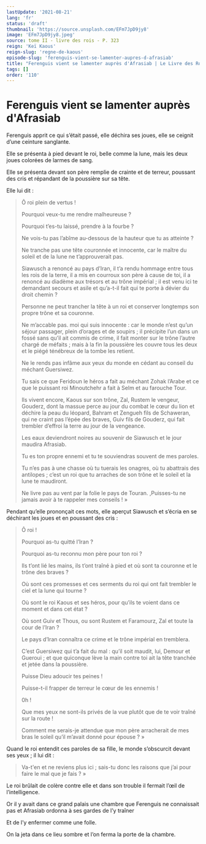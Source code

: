 ```yaml
---
lastUpdate: '2021-08-21'
lang: 'fr'
status: 'draft'
thumbnail: 'https://source.unsplash.com/EFm7JpD9jy8'
image: 'EFm7JpD9jy8.jpeg'
source: tome II - livre des rois - P. 323
reign: 'Keï Kaous'
reign-slug: 'regne-de-kaous'
episode-slug: 'ferenguis-vient-se-lamenter-aupres-d-afrasiab'
title: "Ferenguis vient se lamenter auprès d'Afrasiab | Le Livre des Rois | Shâhnâmeh"
tags: []
order: '110'
---
```


<!-- LTeX: language=fr -->

# Ferenguis vient se lamenter auprès d'Afrasiab

Ferenguis apprit ce qui s’était passé, elle déchira ses joues, elle se ceignit d’une ceinture sanglante.

Elle se présenta à pied devant le roi, belle comme la lune, mais les deux joues colorées de larmes de sang.

Elle se présenta devant son père remplie de crainte et de terreur, poussant des cris et répandant de la poussière sur sa tête.

Elle lui dit :

> Ô roi plein de vertus !
>
> Pourquoi veux-tu me rendre malheureuse ?
>
> Pourquoi t’es-tu laissé, prendre à la fourbe ?
>
> Ne vois-tu pas l’abîme au-dessous de la hauteur que tu as atteinte ?
>
> Ne tranche pas une tête couronnée et innocente, car le maître du soleil et de la lune ne t’approuverait pas.
>
> Siawusch a renoncé au pays d’Iran, il t’a rendu hommage entre tous les rois de la terre, il a mis en courroux son père à cause de toi, il a renoncé au diadème aux trésors et au trône impérial ; il est venu ici te demandant secours et asile et qu’a-t-il fait qui te porte à dévier du droit chemin ?
>
> Personne ne peut trancher la tête à un roi et conserver longtemps son propre trône et sa couronne.
>
> Ne m’accable pas. moi qui suis innocente : car le monde n’est qu’un séjour passager, plein d’orages et de soupirs ; il précipite l’un dans un fossé sans qu’il ait commis de crime, il fait monter sur le trône l’autre chargé de méfaits ; mais à la fin la poussière les couvre tous les deux et le piégé ténébreux de la tombe les retient.
>
> Ne le rends pas infâme aux yeux du monde en cédant au conseil du méchant Guersiwez.
>
> Tu sais ce que Feridoun le héros a fait au méchant Zohak l’Arabe et ce que le puissant roi Minoutchehr a fait à Selm et au farouche Tour.
>
> Ils vivent encore, Kaous sur son trône, Zal, Rustem le vengeur, Gouderz, dont la massue perce au jour du combat le cœur du lion et déchire la peau du léopard, Bahram et Zengueh fils de Schaweran, qui ne craint pas l’épée des braves, Guiv fils de Gouderz, qui fait trembler d’effroi la terre au jour de la vengeance.
>
> Les eaux deviendront noires au souvenir de Siawusch et le jour maudira Afrasiab.
>
> Tu es ton propre ennemi et tu te souviendras souvent de mes paroles.
>
> Tu n’es pas à une chasse où tu tuerais les onagres, où tu abattrais des antilopes ; c’est un roi que tu arraches de son trône et le soleil et la lune te maudiront.
>
> Ne livre pas au vent par la folie le pays de Touran.
,Puisses-tu ne jamais avoir à te rappeler mes conseils ! »

Pendant qu’elle prononçait ces mots, elle aperçut Siawusch et s’écria en se déchirant les joues et en poussant des cris :

> Ô roi !
>
> Pourquoi as-tu quitté l’Iran ?
>
> Pourquoi as-tu reconnu mon père pour ton roi ?
>
> Ils t’ont lié les mains, ils t’ont traîné à pied et où sont ta couronne et le trône des braves ?
>
> Où sont ces promesses et ces serments du roi qui ont fait trembler le ciel et la lune qui tourne ?
>
> Où sont le roi Kaous et ses héros, pour qu’ils te voient dans ce moment et dans cet état ?
>
> Où sont Guiv et Thous, ou sont Rustem et Faramourz, Zal et toute la cour de l’Iran ?
>
> Le pays d’Iran connaîtra ce crime et le trône impérial en tremblera.
>
> C’est Guersiwez qui t’a fait du mal : qu’il soit maudit, lui, Demour et Gueroui ; et que quiconque lève la main contre toi ait la tête tranchée et jetée dans la poussière.
>
> Puisse Dieu adoucir tes peines !
>
> Puisse-t-il frapper de terreur le cœur de les ennemis !
>
> 0h !
>
> Que mes yeux ne sont-ils privés de la vue plutôt que de te voir traîné sur la route !
>
> Comment me serais-je attendue que mon père arracherait de mes bras le soleil qu’il m’avait donné pour épouse ? »

Quand le roi entendit ces paroles de sa fille, le monde s’obscurcit devant ses yeux ; il lui dit :

> Va-t'en et ne reviens plus ici ; sais-tu donc les raisons que j’ai pour faire le mal que je fais ? »

Le roi brûlait de colère contre elle et dans son trouble il fermait l’œil de l’intelligence.

Or il y avait dans ce grand palais une chambre que Ferenguis ne connaissait pas et Afrasiab ordonna à ses gardes de l’y traîner

Et de l’y enfermer comme une folle.

On la jeta dans ce lieu sombre et l’on ferma la porte de la chambre.
